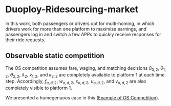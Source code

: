 # Duoploy-Ridesourcing-market

In this work, both passengers or drivers opt for multi-homing, in which drivers work for more than one platform to maximize earnings, and passengers log in and switch a few APPs to quickly receive responses for their ride requests.

## Observable static competition

The OS competition assumes fare, waging, and matching decisions  $\theta_{0,2}$, $\theta_{1,2}$, $\theta_{2,2}$, $\lambda_{2}$, $\kappa_{1,2}$, and $\kappa_{2,2}$ are completely available to platform 1 at each time step. Accordingly, $f_{o,d,2}$, $w_{o,d,2}$, $x_{o,d,2}$, $u_{o,d,2}$, and $v_{o,d,2}$ are also completely visible to platform 1.

We presented a humegenuous case in this ([Example of OS Competition](https://github.com/marco-yue/Duoploy-Ridesourcing-Competition/blob/main/01%20Example%20(OS%20Competition).ipynb)).


